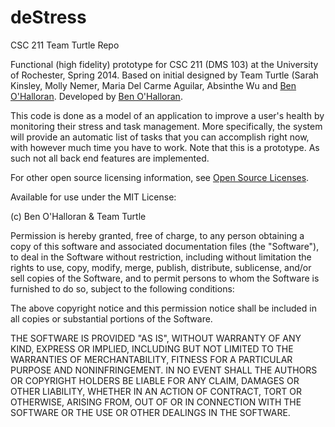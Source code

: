 deStress
====

CSC 211 Team Turtle Repo

Functional (high fidelity) prototype for CSC 211 (DMS 103) at the University of Rochester, Spring 2014. 
Based on initial designed by Team Turtle (Sarah Kinsley, Molly Nemer, Maria Del Carme Aguilar, Absinthe Wu and [Ben O'Halloran](https://github.com/bohalloran95). Developed by [Ben O'Halloran](https://github.com/bohalloran95).

This code is done as a model of an application to improve a user's health by monitoring their stress and task management. More specifically, the system will provide an automatic list of tasks that you can accomplish right now, with however much time you have to work.
Note that this is a prototype. As such not all back end features are implemented.

For other open source licensing information, see [Open Source Licenses](https://github.com/bohalloran95/Team-Turtle/blob/master/Open%20Source%20Licenses.md).

Available for use under the MIT License:

(c) Ben O'Halloran & Team Turtle

Permission is hereby granted, free of charge, to any person obtaining a copy of this software and associated documentation files (the "Software"), to deal in the Software without restriction, including without limitation the rights to use, copy, modify, merge, publish, distribute, sublicense, and/or sell copies of the Software, and to permit persons to whom the Software is furnished to do so, subject to the following conditions:

The above copyright notice and this permission notice shall be included in all copies or substantial portions of the Software.

THE SOFTWARE IS PROVIDED "AS IS", WITHOUT WARRANTY OF ANY KIND, EXPRESS OR IMPLIED, INCLUDING BUT NOT LIMITED TO THE WARRANTIES OF MERCHANTABILITY, FITNESS FOR A PARTICULAR PURPOSE AND NONINFRINGEMENT. IN NO EVENT SHALL THE AUTHORS OR COPYRIGHT HOLDERS BE LIABLE FOR ANY CLAIM, DAMAGES OR OTHER LIABILITY, WHETHER IN AN ACTION OF CONTRACT, TORT OR OTHERWISE, ARISING FROM, OUT OF OR IN CONNECTION WITH THE SOFTWARE OR THE USE OR OTHER DEALINGS IN THE SOFTWARE.
